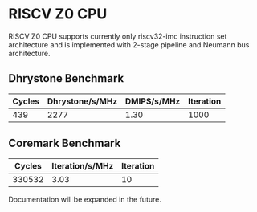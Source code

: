 # RISCV Z0 CPU #

RISCV Z0 CPU supports currently only riscv32-imc instruction set architecture and is implemented with 2-stage pipeline and Neumann bus architecture.

## Dhrystone Benchmark ##
| Cycles | Dhrystone/s/MHz | DMIPS/s/MHz | Iteration |
| ------ | --------------- | ----------- | --------- |
|    439 |            2277 |        1.30 |      1000 |

## Coremark Benchmark ##
| Cycles | Iteration/s/MHz | Iteration |
| ------ | --------------- | --------- |
| 330532 |            3.03 |        10 |

Documentation will be expanded in the future.
